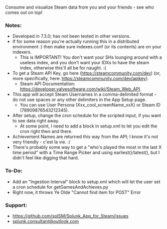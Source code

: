 Consume and visualize Steam data from you and your friends - see who comes out on top!

### Notes:

 - Developed in 7.3.0; has not been tested in other versions.
 - If for some reason you're actually running this in a distributed environment :) then make sure indexes.conf (or its contents) are on your indexers.
   - This is IMPORTANT! You don't want your SHs lounging around with a useless index, and you don't want your IDXs to have the steam index, otherwise this'll all be for naught. :(
 - To get a Steam API Key, go here (https://steamcommunity.com/dev) (or, more specifically, here: https://steamcommunity.com/dev/apikey).
   - Steam API Documentation: https://developer.valvesoftware.com/wiki/Steam_Web_API.
 - This app will accept Steam Usernames in a comma-delimited format - do not use spaces or any other delimiters in the App Setup page.
   - You can use User Persona (Xxx_cool_screenName_xxX) or Steam ID (78909876543212345).
 - After setup, change the cron schedule for the scripted input, if you want to see data right away.
   - At some point, I need to add a block in setup.xml to let you edit the cron right then and there.
 - Achievement Names are returned this way from the API; I know it's not very friendly - c'est la vie. :/
 - There's probably some way to get a "who's played the most in the last X time period" with a Time Range Picker and using earliest()/latest(), but I didn't feel like digging that hard.

### To-Do:

 - Add an "Ingestion Interval" block to setup.xml which will let the user set a cron schedule for getGamesAndAchieves.py
  - Right now, it throws Ye Olde "Cannot find item for POST" Error

### Support:

 - https://github.com/splSM/Splunk_App_for_Steam/issues
 - splunk.consultant@outlook.com
